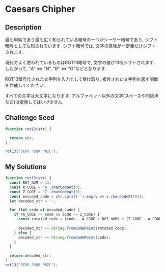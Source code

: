 # Caesars Chipher

## Description
最も単純であり最も広く知られている暗号の一つがシーザー暗号であり, シフト暗号としても知られています.
シフト暗号では, 文字の意味が一定量だけシフトされます.

現代でよく使われているものはROT13暗号で, 文字の値が13桁シフトされます.
したがって, "A" <=> "N", "B" <=> "O"などとなります.

ROT13暗号化された文字列を入力として受け取り, 複合された文字列を返す関数を作成してください.

すべての文字は大文字になります.
アルファベット以外の文字(スペースや句読点など)は変換してはいけません.


## Challenge Seed
```js
function rot13(str) {

  return str;
}

rot13("SERR PBQR PNZC");
```

## My Solutions
```js
function rot13(str) {
  const ROT_NUM = 13;
  const A_CODE = 'A'.charCodeAt(0);
  const Z_CODE = 'Z'.charCodeAt(0);
  const encoded_code = str.split('').map(v => v.charCodeAt(0));
  let decoded_str = '';

  for (let code of encoded_code) {
    if (A_CODE <= code && code <= Z_CODE) {
      const rotated_code = (code - A_CODE + ROT_NUM) % (Z_CODE - A_CODE + 1) + A_CODE;
      
      decoded_str += String.fromCodePoint(rotated_code);
    } else {
      decoded_str += String.fromCodePoint(code);
    }
  }
  
  return decoded_str;
}
rot13("SERR PBQR PNZC");
```